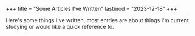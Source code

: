 +++
title = "Some Articles I've Written"
lastmod = "2023-12-18"
+++

Here's some things I've written, most entries are about things I'm current studying or would like a quick reference to.
